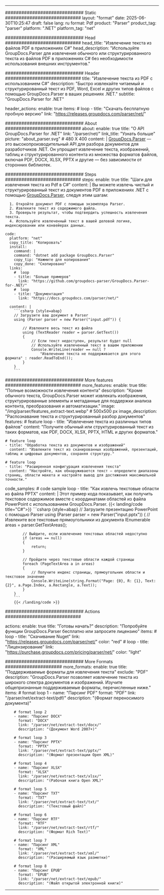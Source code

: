 


---
############################# Static ############################
layout: "format"
date:  2025-06-30T10:25:47
draft: false
lang: ru
format: Pdf
product: "Parser"
product_tag: "parser"
platform: ".NET"
platform_tag: "net"

############################# Head ############################
head_title: "Извлечение текста из файлов PDF в приложениях C#"
head_description: "Используйте GroupDocs.Parser для извлечения обычного или структурированного текста из файлов PDF в приложениях C# без необходимости использования внешних инструментов."

############################# Header ############################
title: "Извлечение текста из PDF с использованием C#" 
description: "Быстро извлекайте читаемый и структурированный текст из PDF, Word, Excel и других типов файлов с помощью GroupDocs.Parser в ваших решениях .NET."
subtitle: "GroupDocs.Parser for .NET" 

header_actions:
  enable: true
  items:
    #  loop
    - title: "Скачать бесплатную пробную версию"
      link: "https://releases.groupdocs.com/parser/net/"
      
############################# About ############################
about:
    enable: true
    title: "О API GroupDocs.Parser for .NET"
    link: "/parser/net/"
    link_title: "Узнать больше"
    picture: "about_parser.svg" # 480 X 400
    content: |
       [GroupDocs.Parser](/parser/net/) — это высокопроизводительный API для разбора документов для разработчиков .NET. Он упрощает извлечение текста, изображений, таблиц и структурированного контента из множества форматов файлов, включая PDF, DOCX, XLSX, PPTX и другие — без зависимости от сторонних библиотек.

############################# Steps ############################
steps:
    enable: true
    title: "Шаги для извлечения текста из Pdf в C#"
    content: |
      Вы можете извлечь чистый и структурированный текст из документов PDF в приложениях .NET с помощью [GroupDocs.Parser](/parser/net/), следуя этим шагам:
      
      1. Откройте документ PDF с помощью экземпляра Parser.
      2. Извлеките текст из содержимого файла.
      3. Проверьте результат, чтобы подтвердить успешность извлечения текста.
      4. Используйте извлеченный текст в вашей деловой логике, индексировании или конвейерах данных.
   
    code:
      platform: "net"
      copy_title: "Копировать"
      install:
        command: |
        command: "dotnet add package GroupDocs.Parser"
        copy_tip: "Нажмите для копирования"
        copy_done: "Скопировано"
      links:
        #  loop
        - title: "Больше примеров"
          link: "https://github.com/groupdocs-parser/GroupDocs.Parser-for-.NET/"
        #  loop
        - title: "Документация"
          link: "https://docs.groupdocs.com/parser/net/"
          
      content: |
        ```csharp {style=abap}
        // Загрузите ваш документ в Parser
        using (Parser parser = new Parser("input.pdf")) {

            // Извлеките весь текст из файла
            using (TextReader reader = parser.GetText()) 
            {
                // Если текст недоступен, результат будет null
                // Используйте извлеченный текст в вашем приложении
                Console.WriteLine(reader == null ? 
                    "Извлечение текста не поддерживается для этого формата" : reader.ReadToEnd());
            }
        }
        ```  

############################# More features ############################
more_features:
  enable: true
  title: "Полные возможности извлечения контента"
  description: "Кроме обычного текста, GroupDocs.Parser может извлекать изображения, структурированные элементы и метаданные для поддержки анализа контента, преобразования и автоматизации."
  image: "/img/parser/features_extract-text.webp" # 500x500 px
  image_description: "Распознавание текста и структурированный разбор документов"
  features:
    # feature loop
    - title: "Извлечение текста из различных типов файлов"
      content: "Получите обычный или структурированный текст из таких форматов, как PDF, DOCX, XLSX, PPTX, HTML и других форматов."

    # feature loop
    - title: "Обработка текста из документов и изображений"
      content: "Извлеките текст из сканированных изображений, презентаций, таблиц и цифровых документов, сохраняя структуру."

    # feature loop
    - title: "Расширенная конфигурация извлечения текста"
      content: "Настройте, как обнаруживается текст — определите диапазоны страниц, области макета и настройте вывод для достижения максимальной точности."
      
  code_samples:
    # code sample loop
    - title: "Как извлечь текстовые области из файла PPTX"
      content: |
        Этот пример кода показывает, как получить текстовое содержимое вместе с координатами областей из файла PowerPoint с использованием GroupDocs.Parser.
        {{< landing/code title="C#">}}
        ```csharp {style=abap}
        //  Загрузите презентацию PowerPoint с помощью Parser
        using (Parser parser = new Parser("input.pptx"))
        {
            // Извлеките все текстовые прямоугольники из документа
            IEnumerable<PageTextArea> areas = parser.GetTextAreas();

            // Выйдите, если извлечение текстовых областей недоступно
            if (areas == null)
            {
                return;
            }

            // Пройдите через текстовые области каждой страницы
            foreach (PageTextArea a in areas)
            {
                // Получите индекс страницы, прямоугольник области и текстовое значение
                Console.WriteLine(string.Format("Page: {0}, R: {1}, Text: {2}", a.Page.Index, a.Rectangle, a.Text));
            }
        }
        ```
        {{< /landing/code >}}


############################# Actions ############################

actions:
  enable: true
  title: "Готовы начать?"
  description: "Попробуйте функции GroupDocs.Parser бесплатно или запросите лицензию"
  items:
    #  loop
    - title: "Скачивание Nuget"
      link: "https://releases.groupdocs.com/parser/net/"
      color: "red"
        #  loop
    - title: "Лицензирование"
      link: "https://purchase.groupdocs.com/pricing/parser/net/"
      color: "light"


############################# More Formats #####################
more_formats:
    enable: true
    title: "Поддерживаемые форматы для извлечения текста"
    exclude: "PDF"
    description: "GroupDocs.Parser позволяет извлечение текста из широкого спектра документов и изображений. Изучите общепризнанные поддерживаемые форматы, перечисленные ниже."
    items: 
        # format loop 1
        - name: "Парсинг PDF"
          format: "PDF"
          link: "/parser/net/extract-text/pdf/"
          description: "(Формат переносимого документа)"
          
        # format loop 2
        - name: "Парсинг DOCX"
          format: "DOCX"
          link: "/parser/net/extract-text/docx/"
          description: "(Документ Word 2007+)"
          
        # format loop 3
        - name: "Парсинг PPTX"
          format: "PPTX"
          link: "/parser/net/extract-text/pptx/"
          description: "(Формат презентации Open XML)"
          
        # format loop 4
        - name: "Парсинг XLSX"
          format: "XLSX"
          link: "/parser/net/extract-text/xlsx/"
          description: "(Рабочая книга Open XML)"
          
        # format loop 5
        - name: "Парсинг TXT"
          format: "TXT"
          link: "/parser/net/extract-text/txt/"
          description: "(Текстовый файл)"
          
        # format loop 6
        - name: "Парсинг RTF"
          format: "RTF"
          link: "/parser/net/extract-text/rtf/"
          description: "(Формат Rich Text)"
          
        # format loop 7
        - name: "Парсинг XML"
          format: "XML"
          link: "/parser/net/extract-text/xml/"
          description: "(Расширяемый язык разметки)"
          
        # format loop 8
        - name: "Парсинг EPUB"
          format: "EPUB"
          link: "/parser/net/extract-text/epub/"
          description: "(Файл открытой электронной книги)"
         
          

---